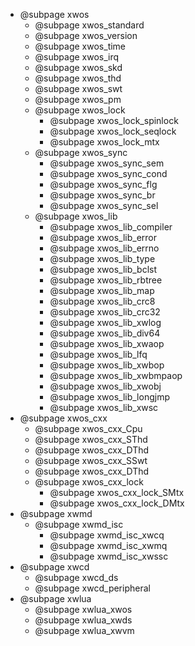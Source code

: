 + @subpage xwos
  + @subpage xwos_standard
  + @subpage xwos_version
  + @subpage xwos_time
  + @subpage xwos_irq
  + @subpage xwos_skd
  + @subpage xwos_thd
  + @subpage xwos_swt
  + @subpage xwos_pm
  + @subpage xwos_lock
    + @subpage xwos_lock_spinlock
    + @subpage xwos_lock_seqlock
    + @subpage xwos_lock_mtx
  + @subpage xwos_sync
    + @subpage xwos_sync_sem
    + @subpage xwos_sync_cond
    + @subpage xwos_sync_flg
    + @subpage xwos_sync_br
    + @subpage xwos_sync_sel
  + @subpage xwos_lib
    + @subpage xwos_lib_compiler
    + @subpage xwos_lib_error
    + @subpage xwos_lib_errno
    + @subpage xwos_lib_type
    + @subpage xwos_lib_bclst
    + @subpage xwos_lib_rbtree
    + @subpage xwos_lib_map
    + @subpage xwos_lib_crc8
    + @subpage xwos_lib_crc32
    + @subpage xwos_lib_xwlog
    + @subpage xwos_lib_div64
    + @subpage xwos_lib_xwaop
    + @subpage xwos_lib_lfq
    + @subpage xwos_lib_xwbop
    + @subpage xwos_lib_xwbmpaop
    + @subpage xwos_lib_xwobj
    + @subpage xwos_lib_longjmp
    + @subpage xwos_lib_xwsc
+ @subpage xwos_cxx
  + @subpage xwos_cxx_Cpu
  + @subpage xwos_cxx_SThd
  + @subpage xwos_cxx_DThd
  + @subpage xwos_cxx_SSwt
  + @subpage xwos_cxx_DThd
  + @subpage xwos_cxx_lock
    + @subpage xwos_cxx_lock_SMtx
    + @subpage xwos_cxx_lock_DMtx
+ @subpage xwmd
  + @subpage xwmd_isc
    + @subpage xwmd_isc_xwcq
    + @subpage xwmd_isc_xwmq
    + @subpage xwmd_isc_xwssc
+ @subpage xwcd
  + @subpage xwcd_ds
  + @subpage xwcd_peripheral
+ @subpage xwlua
  + @subpage xwlua_xwos
  + @subpage xwlua_xwds
  + @subpage xwlua_xwvm
